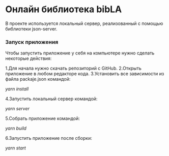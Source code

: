# Онлайн библиотека bibLA

В проекте используется локальный сервер, реализованный с помощью библиотеки json-server.

### Запуск приложения

Чтобы запустить приложение у себя на компьютере нужно сделать некоторые действия:

1.Для начала нужно скачать репозиторий с GitHub.
2.Открыть приложение в любом редакторе кода.
3.Установить все зависимости из файла packaje.json командой:

*yarn install*

4.Запустить локальный сервер командой:

*yarn server*

5.Собрать приложение командой:

*yarn build*

6.Запустить приложение после сборки:

*yarn start*

